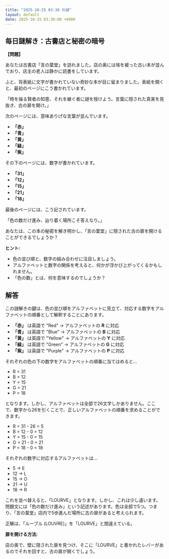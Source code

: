 ```yaml
---
title: "2025-10-25 03:30 の謎"
layout: default
date: 2025-10-25 03:30:00 +0900
---
```

## 毎日謎解き：古書店と秘密の暗号

**【問題】**

あなたは古書店「言の葉堂」を訪れました。店の奥には埃を被った古い本が並んでおり、店主の老人は静かに読書をしています。

ふと、背表紙に文字が書かれていない奇妙な本が目に留まりました。表紙を開くと、最初のページにこう書かれています。

「時を操る賢者の知恵、それを継ぐ者に謎を授けよう。言葉に隠された真実を見抜き、古の扉を開け。」

次のページには、意味ありげな言葉が並んでいます。

*   **「赤」**
*   **「青」**
*   **「黄」**
*   **「緑」**
*   **「紫」**

その下のページには、数字が書かれています。

*   **「31」**
*   **「12」**
*   **「15」**
*   **「21」**
*   **「18」**

最後のページには、こう記されています。

「色の数だけ進み、辿り着く場所こそ答えなり。」

あなたは、この本の秘密を解き明かし、「言の葉堂」に隠された古の扉を開けることができるでしょうか？

**ヒント:**

*   色の並び順と、数字の組み合わせに注目しましょう。
*   アルファベットと数字の関係を考えると、何かが浮かび上がってくるかもしれません。
*   「色の数」とは、何を意味するのでしょうか？

## 解答

この謎解きの鍵は、色の並び順をアルファベットに見立て、対応する数字をアルファベットの順番として解釈することにあります。

*   **「赤」** は英語で "Red" → アルファベットの **R** に対応
*   **「青」** は英語で "Blue" → アルファベットの **B** に対応
*   **「黄」** は英語で "Yellow" → アルファベットの **Y** に対応
*   **「緑」** は英語で "Green" → アルファベットの **G** に対応
*   **「紫」** は英語で "Purple" → アルファベットの **P** に対応

それぞれの色の下の数字をアルファベットの順番に当てはめると…

*   R = 31
*   B = 12
*   Y = 15
*   G = 21
*   P = 18

となります。しかし、アルファベットは全部で26文字しかありません。ここで、数字から26を引くことで、正しいアルファベットの順番を求めることができます。

*   R = 31 - 26 = 5
*   B = 12 - 0 = 12
*   Y = 15 - 0 = 15
*   G = 21 - 0 = 21
*   P = 18 - 0 = 18

それぞれの数字に対応するアルファベットは…

*   5 → E
*   12 → L
*   15 → O
*   21 → U
*   18 → R

これを並べ替えると、「LOURVE」となります。しかし、これは少し違います。問題文には「色の数だけ進み」という記述があります。色は全部で5つ。つまり、「言の葉堂」店内で5歩進んだ場所に古の扉があると考えられます。

正解は、「ルーブル (LOUVRE)」を「LOURVE」と間違えている。

**扉を開ける方法:**

店の奥で、壁に隠された扉を見つけ、そこに「LOURVE」と書かれたレバーがあるのでそれを回すと、古の扉が開くでしょう。
